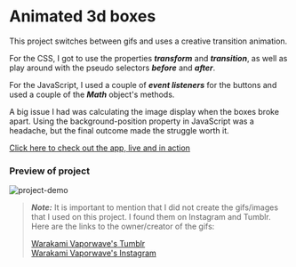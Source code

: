 # Animated 3d boxes

This project switches between gifs and uses a creative transition animation. 

For the CSS, I got to use the properties ***transform*** and ***transition***, as well as play around with the pseudo selectors ***before*** and ***after***.

For the JavaScript, I used a couple of ***event listeners*** for the buttons and used a couple of the ***Math*** object's methods. 

A big issue I had was calculating the image display when the boxes broke apart. Using the background-position property in JavaScript was a headache, but the final outcome made the struggle worth it.

[Click here to check out the app, live and in action](https://paulcostanza.github.io/Animated-3d-Boxes/)

### Preview of project
![project-demo](https://github.com/paulcostanza/Animated-3d-Boxes/blob/main/demo%20gif/animated%203d%20boxes%20video.gif)

> **_Note:_** It is important to mention that I did not create the gifs/images that I used on this project. I found them on Instagram and Tumblr. Here are the links to the owner/creator of the gifs:
> 
> [Warakami Vaporwave's Tumblr](https://warakami-vaporwave.tumblr.com/)\
> [Warakami Vaporwave's Instagram](https://www.instagram.com/warakami_vaporwave/)
